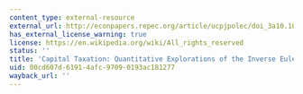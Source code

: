 ```yaml
---
content_type: external-resource
external_url: http://econpapers.repec.org/article/ucpjpolec/doi_3a10.1086_2f666747.htm
has_external_license_warning: true
license: https://en.wikipedia.org/wiki/All_rights_reserved
status: ''
title: 'Capital Taxation: Quantitative Explorations of the Inverse Euler Equation'
uid: 00cd607d-6191-4afc-9709-0193ac181277
wayback_url: ''
---
```

